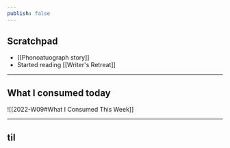 ```yaml
---
publish: false
---
```


## Scratchpad
- [[Phonoatuograph story]]
- Started reading [[Writer's Retreat]]

***
## What I consumed today
![[2022-W09#What I Consumed This Week]]

***
## til


